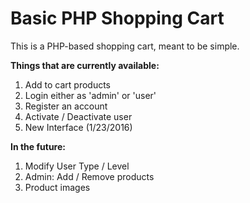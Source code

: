 # Basic PHP Shopping Cart
This is a PHP-based shopping cart, meant to be simple.

<b>Things that are currently available:</b><br/>
1. Add to cart products<br/>
2. Login either as 'admin' or 'user'<br/>
3. Register an account<br/>
4. Activate / Deactivate user<br/>
5. New Interface (1/23/2016)<br/>

<b>In the future:</b><br/>
1. Modify User Type / Level<br/>
2. Admin: Add / Remove products<br/>
3. Product images<br/>
